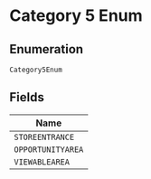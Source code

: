 
# Category 5 Enum

## Enumeration

`Category5Enum`

## Fields

| Name |
|  --- |
| `STOREENTRANCE` |
| `OPPORTUNITYAREA` |
| `VIEWABLEAREA` |

